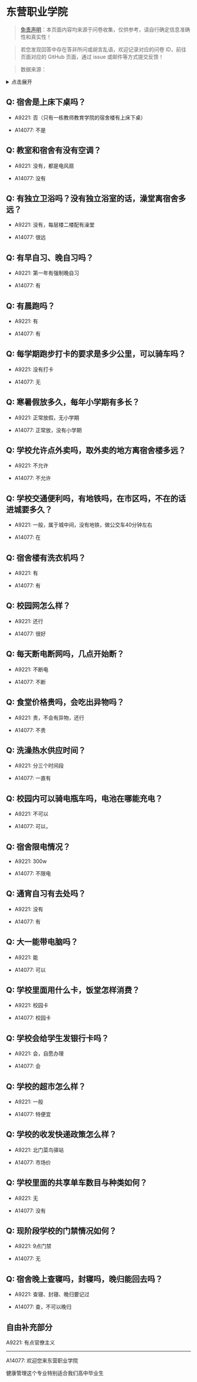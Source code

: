 # 东营职业学院

> [免责声明](https://colleges.chat/#_3)：本页面内容均来源于问卷收集，仅供参考，请自行确定信息准确性和真实性！

> 若您发现回答中存在答非所问或胡言乱语，欢迎记录对应的问卷 ID，前往页面对应的 GitHub 页面，通过 issue 或邮件等方式提交反馈！

> 数据来源：

<details><summary>点击展开</summary>
<ul>
<li>A9221: 匿名 (2022 年 06 月)</li>
<li>A14077: 匿名 (2022 年 07 月)</li>
</ul>
</details>

## Q: 宿舍是上床下桌吗？

- A9221: 否（只有一栋教师教育学院的宿舍楼有上床下桌）

- A14077: 不是

## Q: 教室和宿舍有没有空调？

- A9221: 没有，都是电风扇

- A14077: 没有

## Q: 有独立卫浴吗？没有独立浴室的话，澡堂离宿舍多远？

- A9221: 没有，每层楼二楼配有澡堂

- A14077: 很远

## Q: 有早自习、晚自习吗？

- A9221: 第一年有强制晚自习

- A14077: 有

## Q: 有晨跑吗？

- A9221: 有

- A14077: 有

## Q: 每学期跑步打卡的要求是多少公里，可以骑车吗？

- A9221: 没有打卡

- A14077: 无

## Q: 寒暑假放多久，每年小学期有多长？

- A9221: 正常放假，无小学期

- A14077: 正常放，没有小学期

## Q: 学校允许点外卖吗，取外卖的地方离宿舍楼多远？

- A9221: 不允许

- A14077: 不允许

## Q: 学校交通便利吗，有地铁吗，在市区吗，不在的话进城要多久？

- A9221: 一般，属于城中间，没有地铁，做公交车40分钟左右

- A14077: 在

## Q: 宿舍楼有洗衣机吗？

- A9221: 有

- A14077: 有

## Q: 校园网怎么样？

- A9221: 还行

- A14077: 很好

## Q: 每天断电断网吗，几点开始断？

- A9221: 不断电

- A14077: 不断

## Q: 食堂价格贵吗，会吃出异物吗？

- A9221: 贵，不会有异物，还行

- A14077: 不贵

## Q: 洗澡热水供应时间？

- A9221: 分三个时间段

- A14077: 一直有

## Q: 校园内可以骑电瓶车吗，电池在哪能充电？

- A9221: 不可以

- A14077: 可以，

## Q: 宿舍限电情况？

- A9221: 300w

- A14077: 不限电

## Q: 通宵自习有去处吗？

- A9221: 没有

- A14077: 有

## Q: 大一能带电脑吗？

- A9221: 能

- A14077: 可以

## Q: 学校里面用什么卡，饭堂怎样消费？

- A9221: 校园卡

- A14077: 校园卡

## Q: 学校会给学生发银行卡吗？

- A9221: 会，自愿办理

- A14077: 会

## Q: 学校的超市怎么样？

- A9221: 一般

- A14077: 特便宜

## Q: 学校的收发快递政策怎么样？

- A9221: 北门菜鸟驿站

- A14077: 市场价

## Q: 学校里面的共享单车数目与种类如何？

- A9221: 无

- A14077: 没有

## Q: 现阶段学校的门禁情况如何？

- A9221: 9点门禁

- A14077: 无

## Q: 宿舍晚上查寝吗，封寝吗，晚归能回去吗？

- A9221: 查寝、封寝、晚归要记过

- A14077: 查，不可以晚归

## 自由补充部分

A9221: 有点官僚主义

***

A14077: 欢迎您来东营职业学院

健康管理这个专业特别适合我们高中毕业生